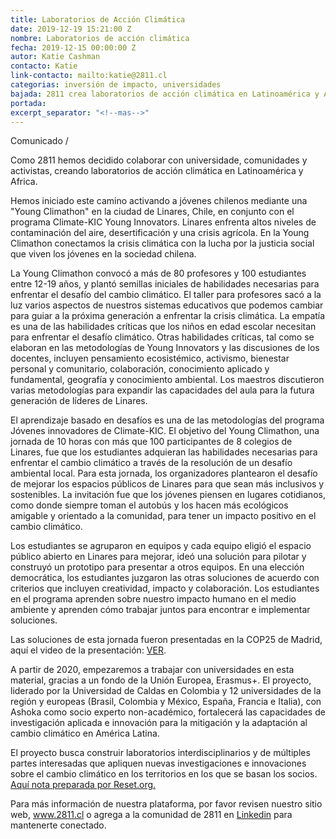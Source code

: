 ```yaml
---
title: Laboratorios de Acción Climática
date: 2019-12-19 15:21:00 Z
nombre: Laboratorios de acción climática
fecha: 2019-12-15 00:00:00 Z
autor: Katie Cashman
contacto: Katie
link-contacto: mailto:katie@2811.cl
categorias: inversión de impacto, universidades
bajada: 2811 crea laboratorios de acción climática en Latinoamérica y Africa
portada: 
excerpt_separator: "<!--mas-->"
---
```


Comunicado / 

Como 2811 hemos decidido colaborar con universidade, comunidades y activistas, creando laboratorios de acción climática en Latinoamérica y Africa. 
<!--mas--> 

Hemos iniciado este camino activando a jóvenes chilenos mediante una "Young Climathon" en la ciudad de Linares, Chile, en conjunto con el programa Climate-KIC Young Innovators. Linares enfrenta altos niveles de contaminación del aire, desertificación y una crisis agrícola. En la Young Climathon conectamos la crisis climática con la lucha por la justicia social que viven los jóvenes en la sociedad chilena. 

La Young Climathon convocó a más de 80 profesores y 100 estudiantes entre 12-19 años, y plantó semillas iniciales de habilidades necesarias para enfrentar el desafío del cambio climático. El taller para profesores sacó a la luz varios aspectos de nuestros sistemas educativos que podemos cambiar para guiar a la próxima generación a enfrentar la crisis climática. La empatía es una de las habilidades críticas que los niños en edad escolar necesitan para enfrentar el desafío climático. Otras habilidades críticas, tal como se elaboran en las metodologías de Young Innovators y las discusiones de los docentes, incluyen pensamiento ecosistémico, activismo, bienestar personal y comunitario, colaboración, conocimiento aplicado y fundamental, geografía y conocimiento ambiental. Los maestros discutieron varias metodologías para expandir las capacidades del aula para la futura generación de líderes de Linares.

El aprendizaje basado en desafíos es una de las metodologías del programa Jóvenes innovadores de Climate-KIC. El objetivo del Young Climathon, una jornada de 10 horas con más que 100 participantes de 8 colegios de Linares, fue que los estudiantes adquieran las habilidades necesarias para enfrentar el cambio climático a través de la resolución de un desafío ambiental local. Para esta jornada, los organizadores plantearon el desafío de mejorar los espacios públicos de Linares para que sean más inclusivos y sostenibles. La invitación fue que los jóvenes piensen en lugares cotidianos, como donde siempre toman el autobús y los hacen más ecológicos amigable y orientado a la comunidad, para tener un impacto positivo en el cambio climático. 

Los estudiantes se agruparon en equipos y cada equipo eligió el espacio público abierto en Linares para mejorar, ideó una solución para pilotar y construyó un prototipo para presentar a otros equipos. En una elección democrática, los estudiantes juzgaron las otras soluciones de acuerdo con criterios que incluyen creatividad, impacto y colaboración. Los estudiantes en el programa aprenden sobre nuestro impacto humano en el medio ambiente y aprenden cómo trabajar juntos para encontrar e implementar soluciones.

Las soluciones de esta jornada fueron presentadas en la COP25 de Madrid, aquí el video de la presentación: [VER](https://youtu.be/RuSKpf4uAGw).

A partir de 2020, empezaremos a trabajar con universidades en esta material, gracias a un fondo de la Unión Europea, Erasmus+. El proyecto, liderado por la Universidad de Caldas en Colombia y 12 universidades de la región y europeas (Brasil, Colombia y México, España, Francia e Italia), con Ashoka como socio experto non-académico, fortalecerá las capacidades de investigación aplicada e innovación para la mitigación y la adaptación al cambio climático en América Latina.

El proyecto busca construir laboratorios interdisciplinarios y de múltiples partes interesadas que apliquen nuevas investigaciones e innovaciones sobre el cambio climático en los territorios en los que se basan los socios. [Aquí nota preparada por Reset.org.](https://en.reset.org/blog/eu-funds-latin-american-climate-labs-support-local-innovation-global-climate-challenges-1104201)

Para más información de nuestra plataforma, por favor revisen nuestro sitio web, www.2811.cl o agrega a la comunidad de 2811 en [Linkedin](https://www.linkedin.com/company/2811chile) para mantenerte conectado.